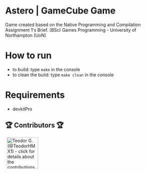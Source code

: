 # Astero | GameCube Game
Game created based on the Native Programming and Compilation Assignment 1's Brief.
(BSc) Games Programming - University of Northampton (UoN)

# How to run
- to build: type `make` in the console
- to clean the build: type `make clean` in the console

# Requirements
- devkitPro
## 🏆 Contributors 🏆

<!-- ZEOBOT-LIST:START - Do not remove or modify this section -->
<!-- prettier-ignore-start -->
<!-- markdownlint-disable -->
<p float="left">
<a href="docs/contributors.md#pushpin-teodor-g-teodorhmx1"><img width="100" src="https://avatars.githubusercontent.com/u/22307006?v=4" hspace=5 title='Teodor G. (@TeodorHMX1) - click for details about the contributions'></a>
</p>

<!-- markdownlint-enable -->
<!-- prettier-ignore-end -->
<!-- ZEOBOT-LIST:END -->